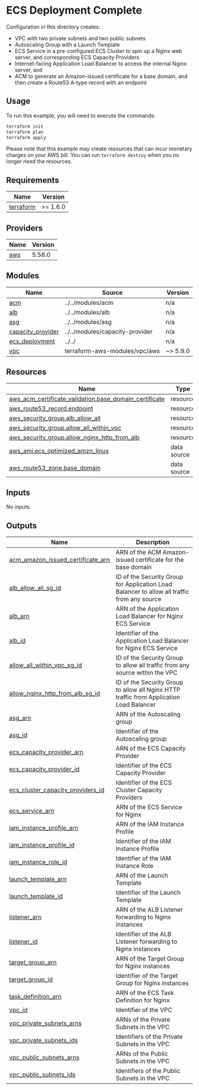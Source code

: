 # ECS Deployment Complete

Configuration in this directory creates:

- VPC with two private subnets and two public subnets
- Autoscaling Group with a Launch Template
- ECS Service in a pre-configured ECS Cluster to spin up a Nginx web server, and corresponding ECS Capacity Providers
- Internet-facing Application Load Balancer to access the internal Nginx server, and
- ACM to generate an Amazon-issued certificate for a base domain, and then create a Route53 A-type record with an endpoint

## Usage

To run this example, you will need to execute the commands:

```bash
terraform init
terraform plan
terraform apply
```

Please note that this example may create resources that can incur monetary charges on your AWS bill. You can run `terraform destroy` when you no longer need the resources.

<!-- BEGIN_TF_DOCS -->
## Requirements

| Name | Version |
|------|---------|
| <a name="requirement_terraform"></a> [terraform](#requirement\_terraform) | >= 1.6.0 |

## Providers

| Name | Version |
|------|---------|
| <a name="provider_aws"></a> [aws](#provider\_aws) | 5.58.0 |

## Modules

| Name | Source | Version |
|------|--------|---------|
| <a name="module_acm"></a> [acm](#module\_acm) | ../../modules/acm | n/a |
| <a name="module_alb"></a> [alb](#module\_alb) | ../../modules/alb | n/a |
| <a name="module_asg"></a> [asg](#module\_asg) | ../../modules/asg | n/a |
| <a name="module_capacity_provider"></a> [capacity\_provider](#module\_capacity\_provider) | ../../modules/capacity-provider | n/a |
| <a name="module_ecs_deployment"></a> [ecs\_deployment](#module\_ecs\_deployment) | ../../ | n/a |
| <a name="module_vpc"></a> [vpc](#module\_vpc) | terraform-aws-modules/vpc/aws | ~> 5.9.0 |

## Resources

| Name | Type |
|------|------|
| [aws_acm_certificate_validation.base_domain_certificate](https://registry.terraform.io/providers/hashicorp/aws/latest/docs/resources/acm_certificate_validation) | resource |
| [aws_route53_record.endpoint](https://registry.terraform.io/providers/hashicorp/aws/latest/docs/resources/route53_record) | resource |
| [aws_security_group.alb_allow_all](https://registry.terraform.io/providers/hashicorp/aws/latest/docs/resources/security_group) | resource |
| [aws_security_group.allow_all_within_vpc](https://registry.terraform.io/providers/hashicorp/aws/latest/docs/resources/security_group) | resource |
| [aws_security_group.allow_nginx_http_from_alb](https://registry.terraform.io/providers/hashicorp/aws/latest/docs/resources/security_group) | resource |
| [aws_ami.ecs_optimized_amzn_linux](https://registry.terraform.io/providers/hashicorp/aws/latest/docs/data-sources/ami) | data source |
| [aws_route53_zone.base_domain](https://registry.terraform.io/providers/hashicorp/aws/latest/docs/data-sources/route53_zone) | data source |

## Inputs

No inputs.

## Outputs

| Name | Description |
|------|-------------|
| <a name="output_acm_amazon_issued_certificate_arn"></a> [acm\_amazon\_issued\_certificate\_arn](#output\_acm\_amazon\_issued\_certificate\_arn) | ARN of the ACM Amazon-issued certificate for the base domain |
| <a name="output_alb_allow_all_sg_id"></a> [alb\_allow\_all\_sg\_id](#output\_alb\_allow\_all\_sg\_id) | ID of the Security Group for Application Load Balancer to allow all traffic from any source |
| <a name="output_alb_arn"></a> [alb\_arn](#output\_alb\_arn) | ARN of the Application Load Balancer for Nginx ECS Service |
| <a name="output_alb_id"></a> [alb\_id](#output\_alb\_id) | Identifier of the Application Load Balancer for Nginx ECS Service |
| <a name="output_allow_all_within_vpc_sg_id"></a> [allow\_all\_within\_vpc\_sg\_id](#output\_allow\_all\_within\_vpc\_sg\_id) | ID of the Security Group to allow all traffic from any source within the VPC |
| <a name="output_allow_nginx_http_from_alb_sg_id"></a> [allow\_nginx\_http\_from\_alb\_sg\_id](#output\_allow\_nginx\_http\_from\_alb\_sg\_id) | ID of the Security Group to allow all Nginx HTTP traffic from Application Load Balancer |
| <a name="output_asg_arn"></a> [asg\_arn](#output\_asg\_arn) | ARN of the Autoscaling group |
| <a name="output_asg_id"></a> [asg\_id](#output\_asg\_id) | Identifier of the Autoscaling group |
| <a name="output_ecs_capacity_provider_arn"></a> [ecs\_capacity\_provider\_arn](#output\_ecs\_capacity\_provider\_arn) | ARN of the ECS Capacity Provider |
| <a name="output_ecs_capacity_provider_id"></a> [ecs\_capacity\_provider\_id](#output\_ecs\_capacity\_provider\_id) | Identifier of the ECS Capacity Provider |
| <a name="output_ecs_cluster_capacity_providers_id"></a> [ecs\_cluster\_capacity\_providers\_id](#output\_ecs\_cluster\_capacity\_providers\_id) | Identifier of the ECS Cluster Capacity Providers |
| <a name="output_ecs_service_arn"></a> [ecs\_service\_arn](#output\_ecs\_service\_arn) | ARN of the ECS Service for Nginx |
| <a name="output_iam_instance_profile_arn"></a> [iam\_instance\_profile\_arn](#output\_iam\_instance\_profile\_arn) | ARN of the IAM Instance Profile |
| <a name="output_iam_instance_profile_id"></a> [iam\_instance\_profile\_id](#output\_iam\_instance\_profile\_id) | Identifier of the IAM Instance Profile |
| <a name="output_iam_instance_role_id"></a> [iam\_instance\_role\_id](#output\_iam\_instance\_role\_id) | Identifier of the IAM Instance Role |
| <a name="output_launch_template_arn"></a> [launch\_template\_arn](#output\_launch\_template\_arn) | ARN of the Launch Template |
| <a name="output_launch_template_id"></a> [launch\_template\_id](#output\_launch\_template\_id) | Identifier of the Launch Template |
| <a name="output_listener_arn"></a> [listener\_arn](#output\_listener\_arn) | ARN of the ALB Listener forwarding to Nginx instances |
| <a name="output_listener_id"></a> [listener\_id](#output\_listener\_id) | Identifier of the ALB Listener forwarding to Nginx instances |
| <a name="output_target_group_arn"></a> [target\_group\_arn](#output\_target\_group\_arn) | ARN of the Target Group for Nginx instances |
| <a name="output_target_group_id"></a> [target\_group\_id](#output\_target\_group\_id) | Identifier of the Target Group for Nginx instances |
| <a name="output_task_definition_arn"></a> [task\_definition\_arn](#output\_task\_definition\_arn) | ARN of the ECS Task Definition for Nginx |
| <a name="output_vpc_id"></a> [vpc\_id](#output\_vpc\_id) | Identifier of the VPC |
| <a name="output_vpc_private_subnets_arns"></a> [vpc\_private\_subnets\_arns](#output\_vpc\_private\_subnets\_arns) | ARNs of the Private Subnets in the VPC |
| <a name="output_vpc_private_subnets_ids"></a> [vpc\_private\_subnets\_ids](#output\_vpc\_private\_subnets\_ids) | Identifiers of the Private Subnets in the VPC |
| <a name="output_vpc_public_subnets_arns"></a> [vpc\_public\_subnets\_arns](#output\_vpc\_public\_subnets\_arns) | ARNs of the Public Subnets in the VPC |
| <a name="output_vpc_public_subnets_ids"></a> [vpc\_public\_subnets\_ids](#output\_vpc\_public\_subnets\_ids) | Identifiers of the Public Subnets in the VPC |
<!-- END_TF_DOCS -->
